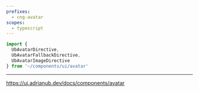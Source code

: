 ```yaml
---
prefixes:
  - cng-avatar
scopes:
  - typescript
---
```


```ts
import {
  UbAvatarDirective,
  UbAvatarFallbackDirective,
  UbAvatarImageDirective
} from '~/components/ui/avatar'
```

---

https://ui.adrianub.dev/docs/components/avatar
